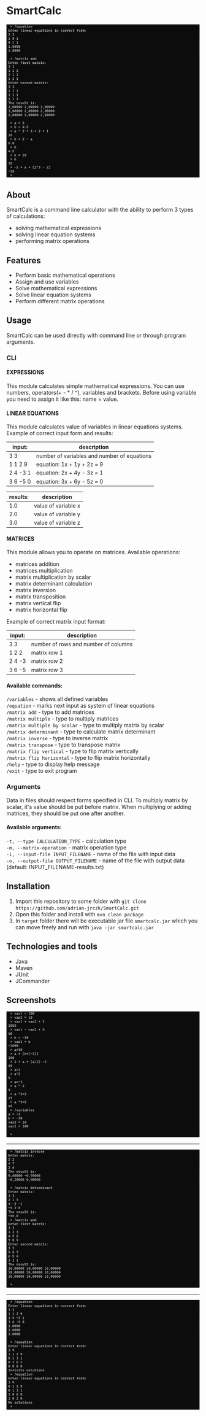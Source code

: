 # SmartCalc

![screenshot 1](images/screenshot01.png?raw=true "Calculations showcase")

## About

SmartCalc is a command line calculator with the ability to perform 3 types of calculations:
- solving mathematical expressions
- solving linear equation systems
- performing matrix operations

## Features

- Perform basic mathematical operations
- Assign and use variables
- Solve mathematical expressions
- Solve linear equation systems
- Perform different matrix operations

## Usage

SmartCalc can be used directly with command line or through program arguments.

### CLI

#### EXPRESSIONS

This module calculates simple mathematical expressions.
You can use numbers, operators(+ - \* \/ ^), variables and brackets.
Before using variable you need to assign it like this: name = value.

#### LINEAR EQUATIONS

This module calculates value of variables in linear equations systems.
Example of correct input form and results:

| input:   | description                                 |
|----------|---------------------------------------------|
| 3 3      | number of variables and number of equations |
| 1 1 2 9  | equation: 1x + 1y + 2z = 9                  |
| 2 4 -3 1 | equation: 2x + 4y - 3z = 1                  |
| 3 6 -5 0 | equation: 3x + 6y - 5z = 0                  |


| results: | description         |
|----------|---------------------|
| 1.0      | value of variable x |
| 2.0      | value of variable y |
| 3.0      | value of variable z |

#### MATRICES

This module allows you to operate on matrices.
Available operations:
- matrices addition
- matrices multiplication
- matrix multiplication by scalar
- matrix determinant calculation
- matrix inversion
- matrix transposition
- matrix vertical flip
- matrix horizontal flip


Example of correct matrix input format:

| input: | description                          |
|--------|--------------------------------------|
| 3 3    | number of rows and number of columns |
| 1 2 2  | matrix row 1                         |
| 2 4 -3 | matrix row 2                         |
| 3 6 -5 | matrix row 3                         |


#### Available commands:<br/>
`/variables` - shows all defined variables<br/>
`/equation` - marks next input as system of linear equations<br/>
`/matrix add` - type to add matrices<br/>
`/matrix multiple` - type to multiply matrices<br/>
`/matrix multiple by scalar` - type to multiply matrix by scalar<br/>
`/matrix determinant` - type to calculate matrix determinant<br/>
`/matrix inverse` - type to inverse matrix<br/>
`/matrix transpose` - type to transpose matrix<br/>
`/matrix flip vertical` - type to flip matrix vertically<br/>
`/matrix flip horizontal` - type to flip matrix horizontally<br/>
`/help` - type to display help message<br/>
`/exit` - type to exit program

### Arguments

Data in files should respect forms specified in CLI.
To multiply matrix by scalar, it's value should be put before matrix.
When multiplying or adding matrices, they should be put one after another.


#### Available arguments:

`-t, --type CALCULATION_TYPE` - calculation type<br/>
`-m, --matrix-operation` - matrix operation type<br/>
`-i, --input-file INPUT_FILENAME` - name of the file with input data<br/>
`-o, --output-file OUTPUT_FILENAME` - name of the file with output data (default: INPUT_FILENAME-results.txt)

## Installation

1. Import this repository to some folder with `git clone https://github.com/adrian-jrczk/SmartCalc.git`
2. Open this folder and install with `mvn clean package`
3. In `target` folder there will be executable jar file `smartcalc.jar` which you can move freely and run with `java -jar smartcalc.jar`

## Technologies and tools

- Java
- Maven
- JUnit
- JCommander

## Screenshots

![screenshot 2](images/screenshot02.png?raw=true "Expression calculation")
***
![screenshot 3](images/screenshot03.png?raw=true "Matrix operations")
***
![screenshot 4](images/screenshot04.png?raw=true "Solving linear equations")
